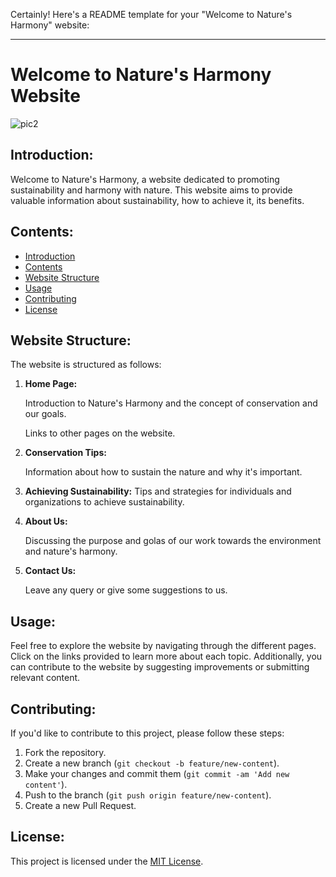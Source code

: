 Certainly! Here's a README template for your "Welcome to Nature's Harmony" website:

---

# Welcome to Nature's Harmony Website

![pic2](https://github.com/AhmedRaza393371/Nature-s-Harmony-website/assets/145160224/c105c923-0e2c-4b86-8000-02de75952548)


## Introduction:

Welcome to Nature's Harmony, a website dedicated to promoting sustainability and harmony with nature. This website aims to provide valuable information about sustainability, how to achieve it, its benefits.

## Contents:

- [Introduction](#introduction)
- [Contents](#contents)
- [Website Structure](#website-structure)
- [Usage](#usage)
- [Contributing](#contributing)
- [License](#license)

## Website Structure:

The website is structured as follows:

1. **Home Page:**
   
   Introduction to Nature's Harmony and the concept of conservation and our goals.
   
   Links to other pages on the website.
   
2. **Conservation Tips:**
   
   Information about how to sustain the nature and why it's important.
   
3. **Achieving Sustainability:**
Tips and strategies for individuals and organizations to achieve sustainability.
   
4. **About Us:**
   
   Discussing the purpose and golas of our work towards the environment and nature's harmony.
5. **Contact Us:**
   
    Leave any query or give some suggestions to us.

   

## Usage:

Feel free to explore the website by navigating through the different pages. Click on the links provided to learn more about each topic. Additionally, you can contribute to the website by suggesting improvements or submitting relevant content.

## Contributing:

If you'd like to contribute to this project, please follow these steps:

1. Fork the repository.
2. Create a new branch (`git checkout -b feature/new-content`).
3. Make your changes and commit them (`git commit -am 'Add new content'`).
4. Push to the branch (`git push origin feature/new-content`).
5. Create a new Pull Request.

## License:

This project is licensed under the [MIT License](LICENSE).


